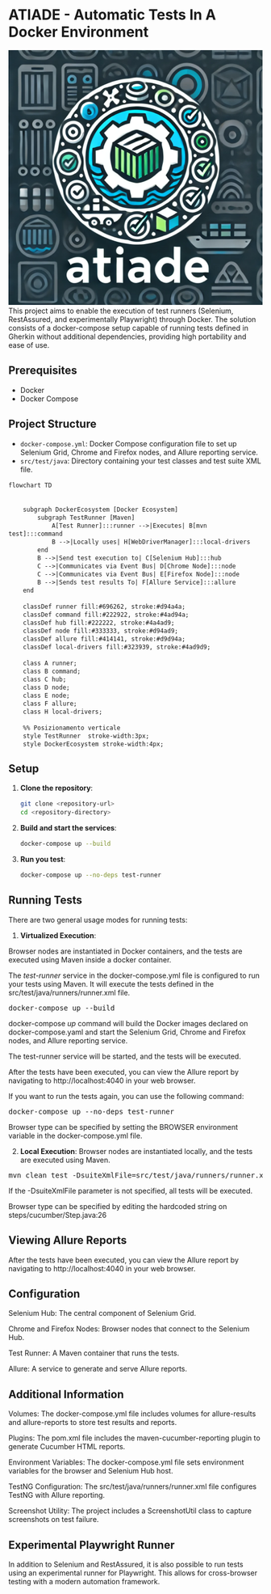 # ATIADE - Automatic Tests In A Docker Environment
![Project Logo](./src/test/resources/images/logo.png)
This project aims to enable the execution of test runners (Selenium, RestAssured, and experimentally Playwright) through Docker. The solution consists of a docker-compose setup capable of running tests defined in Gherkin without additional dependencies, providing high portability and ease of use.

## Prerequisites

- Docker
- Docker Compose


## Project Structure

- `docker-compose.yml`: Docker Compose configuration file to set up Selenium Grid, Chrome and Firefox nodes, and Allure reporting service.
- `src/test/java`: Directory containing your test classes and test suite XML file.

```mermaid
flowchart TD


    subgraph DockerEcosystem [Docker Ecosystem]
        subgraph TestRunner [Maven]
            A[Test Runner]:::runner -->|Executes| B[mvn test]:::command
            B -->|Locally uses| H[WebDriverManager]:::local-drivers
        end
        B -->|Send test execution to| C[Selenium Hub]:::hub
        C -->|Communicates via Event Bus| D[Chrome Node]:::node
        C -->|Communicates via Event Bus| E[Firefox Node]:::node
        B -->|Sends test results To| F[Allure Service]:::allure
    end

    classDef runner fill:#696262, stroke:#d94a4a;
    classDef command fill:#222922, stroke:#4ad94a;
    classDef hub fill:#222222, stroke:#4a4ad9;
    classDef node fill:#333333, stroke:#d94ad9;
    classDef allure fill:#414141, stroke:#d9d94a;
    classDef local-drivers fill:#323939, stroke:#4ad9d9;

    class A runner;
    class B command;
    class C hub;
    class D node;
    class E node;
    class F allure;
    class H local-drivers;

    %% Posizionamento verticale
    style TestRunner  stroke-width:3px;
    style DockerEcosystem stroke-width:4px;

```
## Setup

1. **Clone the repository**:
   ```sh
   git clone <repository-url>
   cd <repository-directory>
   ```

2. **Build and start the services**:

    ```sh
    docker-compose up --build
    ```

3. **Run you test**:
    ```sh
    docker-compose up --no-deps test-runner
    ```


## Running Tests
There are two general usage modes for running tests:
1. **Virtualized Execution**:

Browser nodes are instantiated in Docker containers, and the tests are executed using Maven inside a docker container.

The *test-runner* service in the docker-compose.yml file is configured to run your tests using Maven. It will execute the tests defined in the src/test/java/runners/runner.xml file.
<pre>docker-compose up --build </pre>

docker-compose *up* command will build the Docker images declared on docker-compose.yaml and start the Selenium Grid, Chrome and Firefox nodes, and Allure reporting service. 

The test-runner service will be started, and the tests will be executed.

After the tests have been executed, you can view the Allure report by navigating to http://localhost:4040 in your web browser.

If you want to run the tests again, you can use the following command:
<pre>docker-compose up --no-deps test-runner </pre>

Browser type can be specified by setting the BROWSER environment variable in the docker-compose.yml file.



2. **Local Execution**:
Browser nodes are instantiated locally, and the tests are executed using Maven.
<pre>mvn clean test -DsuiteXmlFile=src/test/java/runners/runner.xml </pre> 

If the -DsuiteXmlFile parameter is not specified, all tests will be executed.

Browser type can be specified by editing the hardcoded string on steps/cucumber/Step.java:26


## Viewing Allure Reports
After the tests have been executed, you can view the Allure report by navigating to http://localhost:4040 in your web browser.


## Configuration
Selenium Hub: The central component of Selenium Grid.

Chrome and Firefox Nodes: Browser nodes that connect to the Selenium Hub.

Test Runner: A Maven container that runs the tests.

Allure: A service to generate and serve Allure reports.

## Additional Information

Volumes: The docker-compose.yml file includes volumes for allure-results and allure-reports to store test results and reports.

Plugins: The pom.xml file includes the maven-cucumber-reporting plugin to generate Cucumber HTML reports.

Environment Variables: The docker-compose.yml file sets environment variables for the browser and Selenium Hub host.

TestNG Configuration: The src/test/java/runners/runner.xml file configures TestNG with Allure reporting.

Screenshot Utility: The project includes a ScreenshotUtil class to capture screenshots on test failure.

## Experimental Playwright Runner
In addition to Selenium and RestAssured, it is also possible to run tests using an experimental runner for Playwright. This allows for cross-browser testing with a modern automation framework.
